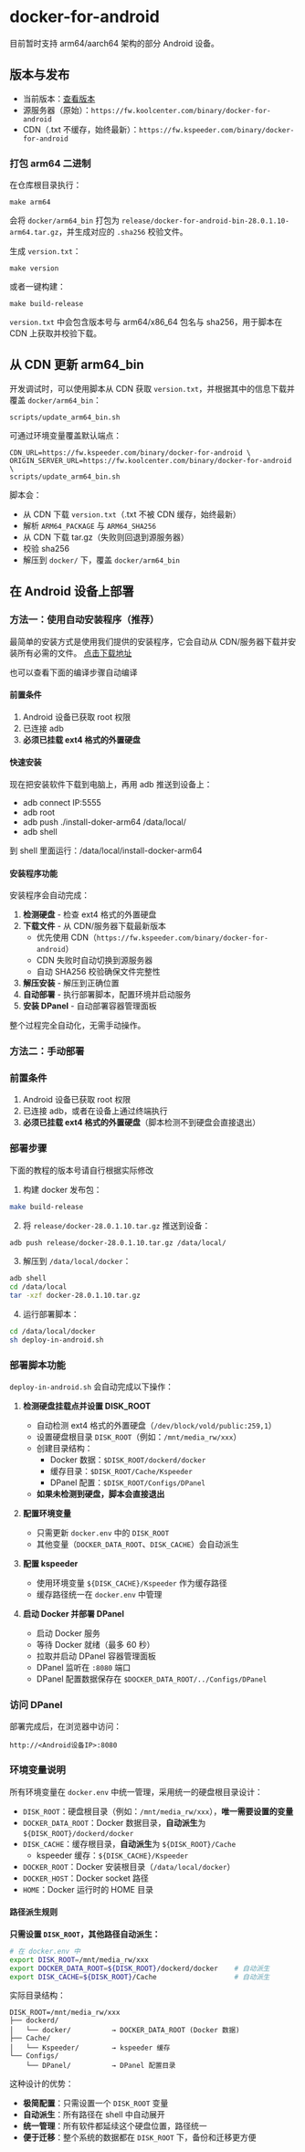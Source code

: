 # docker-for-android

目前暂时支持 arm64/aarch64 架构的部分 Android 设备。

## 版本与发布

- 当前版本：[查看版本](version)
- 源服务器（原始）：`https://fw.koolcenter.com/binary/docker-for-android`
- CDN（.txt 不缓存，始终最新）：`https://fw.kspeeder.com/binary/docker-for-android`

### 打包 arm64 二进制

在仓库根目录执行：

```
make arm64
```

会将 `docker/arm64_bin` 打包为 `release/docker-for-android-bin-28.0.1.10-arm64.tar.gz`，并生成对应的 `.sha256` 校验文件。

生成 `version.txt`：

```
make version
```

或者一键构建：

```
make build-release
```

`version.txt` 中会包含版本号与 arm64/x86_64 包名与 sha256，用于脚本在 CDN 上获取并校验下载。

## 从 CDN 更新 arm64_bin

开发调试时，可以使用脚本从 CDN 获取 `version.txt`，并根据其中的信息下载并覆盖 `docker/arm64_bin`：

```
scripts/update_arm64_bin.sh
```

可通过环境变量覆盖默认端点：

```
CDN_URL=https://fw.kspeeder.com/binary/docker-for-android \
ORIGIN_SERVER_URL=https://fw.koolcenter.com/binary/docker-for-android \
scripts/update_arm64_bin.sh
```

脚本会：

- 从 CDN 下载 `version.txt`（.txt 不被 CDN 缓存，始终最新）
- 解析 `ARM64_PACKAGE` 与 `ARM64_SHA256`
- 从 CDN 下载 tar.gz（失败则回退到源服务器）
- 校验 sha256
- 解压到 `docker/` 下，覆盖 `docker/arm64_bin`

## 在 Android 设备上部署

### 方法一：使用自动安装程序（推荐）

最简单的安装方式是使用我们提供的安装程序，它会自动从 CDN/服务器下载并安装所有必需的文件。
[点击下载地址](https://fw0.koolcenter.com/binary/docker-for-android/install-docker-arm64)

也可以查看下面的编译步骤自动编译

#### 前置条件

1. Android 设备已获取 root 权限
2. 已连接 adb
3. **必须已挂载 ext4 格式的外置硬盘**

#### 快速安装

现在把安装软件下载到电脑上，再用 adb 推送到设备上：
* adb connect IP:5555
* adb root
* adb push ./install-doker-arm64 /data/local/
* adb shell

到 shell 里面运行：/data/local/install-docker-arm64

#### 安装程序功能

安装程序会自动完成：

1. **检测硬盘** - 检查 ext4 格式的外置硬盘
2. **下载文件** - 从 CDN/服务器下载最新版本
   - 优先使用 CDN（`https://fw.kspeeder.com/binary/docker-for-android`）
   - CDN 失败时自动切换到源服务器
   - 自动 SHA256 校验确保文件完整性
3. **解压安装** - 解压到正确位置
4. **自动部署** - 执行部署脚本，配置环境并启动服务
5. **安装 DPanel** - 自动部署容器管理面板

整个过程完全自动化，无需手动操作。

### 方法二：手动部署

### 前置条件

1. Android 设备已获取 root 权限
2. 已连接 adb，或者在设备上通过终端执行
3. **必须已挂载 ext4 格式的外置硬盘**（脚本检测不到硬盘会直接退出）

### 部署步骤

下面的教程的版本号请自行根据实际修改

1. 构建 docker 发布包：

```bash
make build-release
```

2. 将 `release/docker-28.0.1.10.tar.gz` 推送到设备：

```bash
adb push release/docker-28.0.1.10.tar.gz /data/local/
```

3. 解压到 `/data/local/docker`：

```bash
adb shell
cd /data/local
tar -xzf docker-28.0.1.10.tar.gz
```

4. 运行部署脚本：

```bash
cd /data/local/docker
sh deploy-in-android.sh
```

### 部署脚本功能

`deploy-in-android.sh` 会自动完成以下操作：

1. **检测硬盘挂载点并设置 DISK_ROOT**
   - 自动检测 ext4 格式的外置硬盘（`/dev/block/vold/public:259,1`）
   - 设置硬盘根目录 `DISK_ROOT`（例如：`/mnt/media_rw/xxx`）
   - 创建目录结构：
     - Docker 数据：`$DISK_ROOT/dockerd/docker`
     - 缓存目录：`$DISK_ROOT/Cache/Kspeeder`
     - DPanel 配置：`$DISK_ROOT/Configs/DPanel`
   - **如果未检测到硬盘，脚本会直接退出**

2. **配置环境变量**
   - 只需更新 `docker.env` 中的 `DISK_ROOT`
   - 其他变量（`DOCKER_DATA_ROOT`、`DISK_CACHE`）会自动派生

3. **配置 kspeeder**
   - 使用环境变量 `${DISK_CACHE}/Kspeeder` 作为缓存路径
   - 缓存路径统一在 `docker.env` 中管理

4. **启动 Docker 并部署 DPanel**
   - 启动 Docker 服务
   - 等待 Docker 就绪（最多 60 秒）
   - 拉取并启动 DPanel 容器管理面板
   - DPanel 监听在 `:8080` 端口
   - DPanel 配置数据保存在 `$DOCKER_DATA_ROOT/../Configs/DPanel`

### 访问 DPanel

部署完成后，在浏览器中访问：

```
http://<Android设备IP>:8080
```

### 环境变量说明

所有环境变量在 `docker.env` 中统一管理，采用统一的硬盘根目录设计：

- `DISK_ROOT`：硬盘根目录（例如：`/mnt/media_rw/xxx`），**唯一需要设置的变量**
- `DOCKER_DATA_ROOT`：Docker 数据目录，**自动派生**为 `${DISK_ROOT}/dockerd/docker`
- `DISK_CACHE`：缓存根目录，**自动派生**为 `${DISK_ROOT}/Cache`
  - kspeeder 缓存：`${DISK_CACHE}/Kspeeder`
- `DOCKER_ROOT`：Docker 安装根目录（`/data/local/docker`）
- `DOCKER_HOST`：Docker socket 路径
- `HOME`：Docker 运行时的 HOME 目录

#### 路径派生规则

**只需设置 `DISK_ROOT`，其他路径自动派生：**

```bash
# 在 docker.env 中
export DISK_ROOT=/mnt/media_rw/xxx
export DOCKER_DATA_ROOT=${DISK_ROOT}/dockerd/docker    # 自动派生
export DISK_CACHE=${DISK_ROOT}/Cache                   # 自动派生
```

实际目录结构：

```
DISK_ROOT=/mnt/media_rw/xxx
├── dockerd/
│   └── docker/          → DOCKER_DATA_ROOT (Docker 数据)
├── Cache/
│   └── Kspeeder/        → kspeeder 缓存
└── Configs/
    └── DPanel/          → DPanel 配置目录
```

这种设计的优势：
- **极简配置**：只需设置一个 `DISK_ROOT` 变量
- **自动派生**：所有路径在 shell 中自动展开
- **统一管理**：所有软件都延续这个硬盘位置，路径统一
- **便于迁移**：整个系统的数据都在 `DISK_ROOT` 下，备份和迁移更方便

